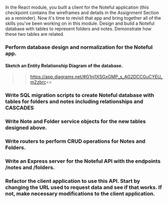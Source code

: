 In the React module, you built a client for the Noteful application (this checkpoint contains the wireframes and details in the Assignment Section as a reminder). Now it's time to revisit that app and bring together all of the skills you've been working on in this module. Design and build a Noteful database with tables to represent folders and notes. Demonstrate how these two tables are related.

### Perform database design and normalization for the Noteful app. 
#### Sketch an Entity Relationship Diagram of the database.
>>https://app.diagrams.net/#G1nj1XSGxGMP_s_AG2DCCGuCYEU_m2zbrc<<

### Write SQL migration scripts to create Noteful database with tables for folders and notes including relationships and CASCADES

### Write Note and Folder service objects for the new tables designed above.

### Write routers to perform CRUD operations for Notes and Folders.

### Write an Express server for the Noteful API with the endpoints /notes and /folders.

### Refactor the client application to use this API. Start by changing the URL used to request data and see if that works. If not, make necessary modifications to the client application.
